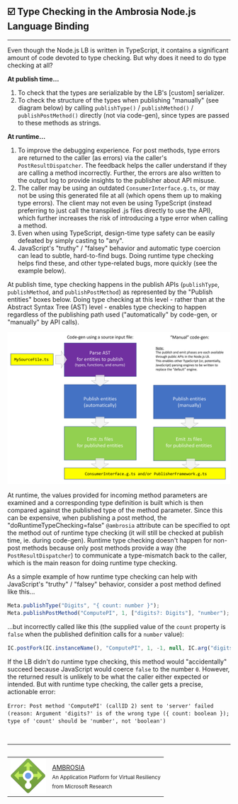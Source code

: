 <!-- Note: If using VS Code, install the "bierner.markdown-emoji" extension in order to see emoji's in the built-in MarkDown preview window. -->
## :ballot_box_with_check: Type Checking in the Ambrosia Node.js Language Binding
----
Even though the Node.js LB is written in TypeScript, it contains a significant amount of code devoted to type checking. But why does it need to do type checking at all?

**At publish time…**

1) To check that the types are serializable by the LB's [custom] serializer.
2) To check the structure of the types when publishing "manually" (see diagram below) by calling `publishType()` / `publishMethod()` / `publishPostMethod()` directly (not via code-gen), since types are passed to these methods as strings.

**At runtime…**

1) To improve the debugging experience. For post methods, type errors are returned to the caller (as errors) via the caller's `PostResultDispatcher`. The feedback helps the caller understand if they are calling a method incorrectly. Further, the errors are also written to the output log to provide insights to the publisher about API misuse.
2) The caller may be using an outdated `ConsumerInterface.g.ts`, or may not be using this generated file at all (which opens them up to making type errors). The client may not even be using TypeScript (instead preferring to just call the transpiled .js files directly to use the API), which further increases the risk of introducing a type error when calling a method.
3) Even when using TypeScript, design-time type safety can be easily defeated by simply casting to "any".
4) JavaScript's "truthy" / "falsey" behavior and automatic type coercion can lead to subtle, hard-to-find bugs.  Doing runtime type checking helps find these, and other type-related bugs, more quickly (see the example below).

At publish time, type checking happens in the publish APIs (`publishType`, `publishMethod`, and `publishPostMethod`) as represented by the "Publish entities" boxes below. Doing type checking at this level - rather than at the Abstract Syntax Tree (AST) level - enables type checking to happen regardless of the publishing path used ("automatically" by code-gen, or "manually" by API calls).

<div align="center">
  <img alt="Code generation diagram" src="images/CodeGen.png" width="720"/>
</div>

At runtime, the values provided for incoming method parameters are examined and a corresponding type definition is built which is then compared against the published type of the method parameter. Since this can be expensive, when publishing a post method, the "doRuntimeTypeChecking=false" `@ambrosia` attribute can be specified to opt the method out of runtime type checking (it will still be checked at publish time, ie. during code-gen). Runtime type checking doesn't happen for non-post methods because only post methods provide a way (the `PostResultDispatcher`) to communicate a type-mismatch back to the caller, which is the main reason for doing runtime type checking.

As a simple example of how runtime type checking can help with JavaScript's "truthy" / "falsey" behavior, consider a post method defined like this…

````TypeScript
Meta.publishType("Digits", "{ count: number }");
Meta.publishPostMethod("ComputePI", 1, ["digits?: Digits"], "number");
````

…but incorrectly called like this (the supplied value of the `count` property is `false` when the published definition calls for a `number` value):

````TypeScript
IC.postFork(IC.instanceName(), "ComputePI", 1, -1, null, IC.arg("digits?", { count: false }));
````

If the LB didn't do runtime type checking, this method would "accidentally" succeed because JavaScript would coerce `false` to the number `0`. However, the returned result is unlikely to be what the caller either expected or intended. But with runtime type checking, the caller gets a precise, actionable error:

`Error: Post method 'ComputePI' (callID 2) sent to 'server' failed (reason: Argument 'digits?' is of the wrong type ({ count: boolean }); type of 'count' should be 'number', not 'boolean')`

&nbsp;

---
<table align="left">
  <tr>
    <td>
      <img alt="Ambrosia logo" src="images/ambrosia_logo.png"/>
    </td>
    <td>
      <div>
        <a href="https://github.com/microsoft/AMBROSIA#ambrosia-robust-distributed-programming-made-easy-and-efficient">AMBROSIA</a>
      </div>
      <sub>An Application Platform for Virtual Resiliency</sub>
      <br/>
      <sub>from Microsoft Research</sub>
    </td>
  </tr>
</table>